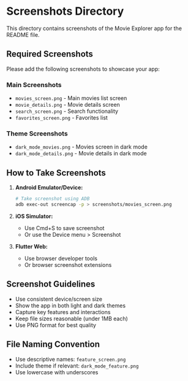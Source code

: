 # Screenshots Directory

This directory contains screenshots of the Movie Explorer app for the README file.

## Required Screenshots

Please add the following screenshots to showcase your app:

### Main Screenshots
- `movies_screen.png` - Main movies list screen
- `movie_details.png` - Movie details screen
- `search_screen.png` - Search functionality
- `favorites_screen.png` - Favorites list

### Theme Screenshots
- `dark_mode_movies.png` - Movies screen in dark mode
- `dark_mode_details.png` - Movie details in dark mode

## How to Take Screenshots

1. **Android Emulator/Device:**
   ```bash
   # Take screenshot using ADB
   adb exec-out screencap -p > screenshots/movies_screen.png
   ```

2. **iOS Simulator:**
   - Use Cmd+S to save screenshot
   - Or use the Device menu > Screenshot

3. **Flutter Web:**
   - Use browser developer tools
   - Or browser screenshot extensions

## Screenshot Guidelines

- Use consistent device/screen size
- Show the app in both light and dark themes
- Capture key features and interactions
- Keep file sizes reasonable (under 1MB each)
- Use PNG format for best quality

## File Naming Convention

- Use descriptive names: `feature_screen.png`
- Include theme if relevant: `dark_mode_feature.png`
- Use lowercase with underscores

